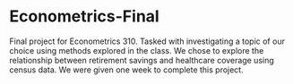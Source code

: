 # Econometrics-Final
Final project for Econometrics 310. Tasked with investigating a topic of our choice using methods explored in the class. We chose to explore the relationship between retirement savings and healthcare coverage using census data. We were given one week to complete this project. 
